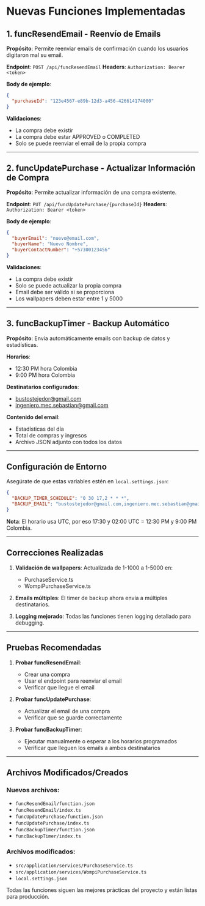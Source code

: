 # Nuevas Funciones Implementadas

## 1. funcResendEmail - Reenvío de Emails

**Propósito**: Permite reenviar emails de confirmación cuando los usuarios digitaron mal su email.

**Endpoint**: `POST /api/funcResendEmail`
**Headers**: `Authorization: Bearer <token>`

**Body de ejemplo**:

```json
{
  "purchaseId": "123e4567-e89b-12d3-a456-426614174000"
}
```

**Validaciones**:

- La compra debe existir
- La compra debe estar APPROVED o COMPLETED
- Solo se puede reenviar el email de la propia compra

---

## 2. funcUpdatePurchase - Actualizar Información de Compra

**Propósito**: Permite actualizar información de una compra existente.

**Endpoint**: `PUT /api/funcUpdatePurchase/{purchaseId}`
**Headers**: `Authorization: Bearer <token>`

**Body de ejemplo**:

```json
{
  "buyerEmail": "nuevo@email.com",
  "buyerName": "Nuevo Nombre",
  "buyerContactNumber": "+57300123456"
}
```

**Validaciones**:

- La compra debe existir
- Solo se puede actualizar la propia compra
- Email debe ser válido si se proporciona
- Los wallpapers deben estar entre 1 y 5000

---

## 3. funcBackupTimer - Backup Automático

**Propósito**: Envía automáticamente emails con backup de datos y estadísticas.

**Horarios**:

- 12:30 PM hora Colombia
- 9:00 PM hora Colombia

**Destinatarios configurados**:

- bustostejedor@gmail.com
- ingeniero.mec.sebastian@gmail.com

**Contenido del email**:

- Estadísticas del día
- Total de compras y ingresos
- Archivo JSON adjunto con todos los datos

---

## Configuración de Entorno

Asegúrate de que estas variables estén en `local.settings.json`:

```json
{
  "BACKUP_TIMER_SCHEDULE": "0 30 17,2 * * *",
  "BACKUP_EMAIL": "bustostejedor@gmail.com,ingeniero.mec.sebastian@gmail.com"
}
```

**Nota**: El horario usa UTC, por eso 17:30 y 02:00 UTC = 12:30 PM y 9:00 PM Colombia.

---

## Correcciones Realizadas

1. **Validación de wallpapers**: Actualizada de 1-1000 a 1-5000 en:

   - PurchaseService.ts
   - WompiPurchaseService.ts

2. **Emails múltiples**: El timer de backup ahora envía a múltiples destinatarios.

3. **Logging mejorado**: Todas las funciones tienen logging detallado para debugging.

---

## Pruebas Recomendadas

1. **Probar funcResendEmail**:

   - Crear una compra
   - Usar el endpoint para reenviar el email
   - Verificar que llegue el email

2. **Probar funcUpdatePurchase**:

   - Actualizar el email de una compra
   - Verificar que se guarde correctamente

3. **Probar funcBackupTimer**:
   - Ejecutar manualmente o esperar a los horarios programados
   - Verificar que lleguen los emails a ambos destinatarios

---

## Archivos Modificados/Creados

### Nuevos archivos:

- `funcResendEmail/function.json`
- `funcResendEmail/index.ts`
- `funcUpdatePurchase/function.json`
- `funcUpdatePurchase/index.ts`
- `funcBackupTimer/function.json`
- `funcBackupTimer/index.ts`

### Archivos modificados:

- `src/application/services/PurchaseService.ts`
- `src/application/services/WompiPurchaseService.ts`
- `local.settings.json`

Todas las funciones siguen las mejores prácticas del proyecto y están listas para producción.
